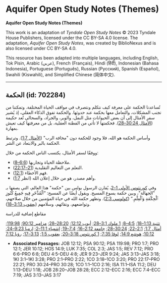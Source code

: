 # Aquifer Open Study Notes (Themes)

**Aquifer Open Study Notes (Themes)**

This work is an adaptation of *Tyndale Open Study Notes* © 2023 Tyndale House Publishers, licensed under the CC BY\-SA 4\.0 license. The adaptation, *Aquifer Open Study Notes*, was created by BiblioNexus and is also licensed under CC BY\-SA 4\.0\.

This resource has been adapted into multiple languages, including English, Tok Pisin, Arabic (عربي), French (Français), Hindi (हिंदी), Indonesian (Bahasa Indonesia), Portuguese (Português), Russian (Русский), Spanish (Español), Swahili (Kiswahili), and Simplified Chinese (简体中文).



--------------------------------

## الحكمة (id: 702284)

تُساعدنا الحكمة على معرفة كيف نتكلم ونتصرف في مواقف الحياة المختلفة. وتمكننا من تجنب المشكلات، والتعامل معها بحكمة عند حدوثها. والحكمة تفوق الذكاء العقلي، إذ يُشير سفر الأمثال إلى أن بعض الحيوانات مثل النمل، والوبر، والجراد، والسحالي تُعد حكيمة ([الأمثال 30:24–28](https://ref.ly/Prov30:24-Prov30:28)). فحكمتها لا تأتي من الفطنة العقلية، بل من معرفتها كيف تعيش بمهارة.

وأساس الحكمة هو الله، فلا وجود للحكمة دون "مخافة الرب" ([الأمثال 1:7](https://ref.ly/Prov1:7)). وترتبط الحكمة بالبر والابتعاد عن الشر.

ووفقًا لسفر الأمثال، يكتسب الناس الحكمة من خلال:

* ملاحظة الحياة وتجاربها ([6:6–8](https://ref.ly/Prov6:6-Prov6:8)).
* التعلم من التعاليم التقليدية ([21–22:17](https://ref.ly/Prov22:17-Prov22:21)).
* فهم الأخطاء ([12:1](https://ref.ly/Prov12:1)).
* وأهم مصدر، هو من خلال إعلان الله (انظر [1:7](https://ref.ly/Prov1:7)).

وفي [كورنثوس الأولى 1–2](https://ref.ly/1Cor1:1-1Cor2:16)، يُقارن الرسول بولس بين "حكمة" هذا العالم، التي يصفها بـ "الجهالة"، وبين حكمة يسوع المسيح. ويقول أيضًا عن المسيح: “ٱلْمُذَّخَرِ فِيهِ جَمِيعُ كُنُوزِ ٱلْحِكْمَةِ وَٱلْعِلْمِ.” ([كولوسي 2:3](https://ref.ly/Col2:3)). وتظهر حكمة الله في حياة المؤمنين من خلال صلاحهم، وتواضعهم، ونقائهم، وسلامهم ([يعقوب 3:13–18](https://ref.ly/Jas3:13-Jas3:18)).

مقاطع إضافية للدراسة

[تثنية 1:13–18](https://ref.ly/Deut1:13-Deut1:18); [4:5–8](https://ref.ly/Deut4:5-Deut4:8); [1 ملوك 3:1–28](https://ref.ly/1Kgs3:1-1Kgs3:28); [أيوب 12:12](https://ref.ly/Job12:12); [28:20–28](https://ref.ly/Job28:20-Job28:28); [مزامير 90:12](https://ref.ly/Ps90:12); [119:98](https://ref.ly/Ps119:98); [أمثال 1:7](https://ref.ly/Prov1:7); [2:1–22](https://ref.ly/Prov2:1-Prov2:22); [30:24–28](https://ref.ly/Prov30:24-Prov30:28); [جامعة 2:12–16](https://ref.ly/Eccl2:12-Eccl2:16); [7:4–19](https://ref.ly/Eccl7:4-Eccl7:19); [إشعياء 11:1–2](https://ref.ly/Isa11:1-Isa11:2); [إرميا 9:23–24](https://ref.ly/Jer9:23-Jer9:24); [10:12](https://ref.ly/Jer10:12); [هوشع 14:9](https://ref.ly/Hos14:9); [لوقا 7:35](https://ref.ly/Luke7:35); [1 كورنثوس 3:18–20](https://ref.ly/1Cor3:18-1Cor3:20); [يعقوب 1:5](https://ref.ly/Jas1:5); [3:13–17](https://ref.ly/Jas3:13-Jas3:17); [رؤيا 7:12](https://ref.ly/Rev7:12)

* **Associated Passages:** JOB 12:12; PSA 90:12; PSA 119:98; PRO 1:7; PRO 12:1; JER 10:12; HOS 14:9; LUK 7:35; COL 2:3; JAS 1:5; REV 7:12; PRO 6:6–PRO 6:8; DEU 4:5–DEU 4:8; JER 9:23–JER 9:24; JAS 3:13–JAS 3:18; 1KI 3:1–1KI 3:28; PRO 2:1–PRO 2:22; 1CO 3:18–1CO 3:20; PRO 22:17–PRO 22:21; PRO 30:24–PRO 30:28; 1CO 1:1–1CO 2:16; ISA 11:1–ISA 11:2; DEU 1:13–DEU 1:18; JOB 28:20–JOB 28:28; ECC 2:12–ECC 2:16; ECC 7:4–ECC 7:19; JAS 3:13–JAS 3:17


